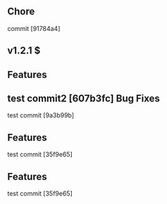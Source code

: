 Chore
-----
commit [91784a4]

## v1.2.1 $

Features
--------
test commit2 [607b3fc]
Bug Fixes
---------
test commit [9a3b99b]

Features
--------
test commit [35f9e65]

Features
--------
test commit [35f9e65]